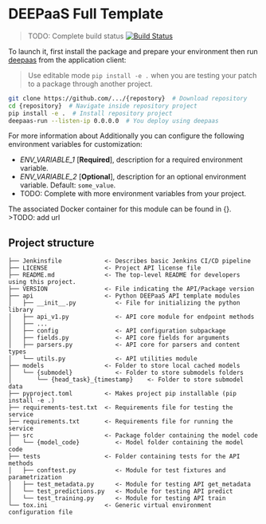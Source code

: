 # DEEPaaS Full Template

>TODO: Complete build status
[![Build Status]()]()

To launch it, first install the package and prepare your environment then run [deepaas](https://github.com/indigo-dc/DEEPaaS) from the application client:
> Use editable mode `pip install -e .` when you are testing your patch to a package through another project.

```bash
git clone https://github.com/.../{repostory}  # Download repository
cd {repository}  # Navigate inside repository project
pip install -e .  # Install repository project
deepaas-run --listen-ip 0.0.0.0  # You deploy using deepaas
```

For more information about
Additionally you can configure the following environment variables for customization:

 - *ENV_VARIABLE_1* [**Required**], description for a required environment variable.
 - *ENV_VARIABLE_2* [**Optional**], description for an optional environment variable.
    Default: `some_value`.
 - TODO: Complete with more environment variables from your project.

The associated Docker container for this module can be found in {}. >TODO: add url

## Project structure

```
├── Jenkinsfile            <- Describes basic Jenkins CI/CD pipeline
├── LICENSE                <- Project API license file
├── README.md              <- The top-level README for developers using this project.
├── VERSION                <- File indicating the API/Package version
├── api                    <- Python DEEPaaS API template modules
│   ├── __init__.py           <- File for initializing the python library
│   ├── api_v1.py             <- API core module for endpoint methods
│   ├── ...
│   ├── config                <- API configuration subpackage
│   ├── fields.py             <- API core fields for arguments
│   ├── parsers.py            <- API core for parsers and content types
│   └── utils.py              <- API utilities module
├── models                 <- Folder to store local cached models
│   └── {submodel}            <- Folder to store submodels folders
│       └── {head_task}_{timestamp}    <- Folder to store submodel data
├── pyproject.toml         <- Makes project pip installable (pip install -e .)
├── requirements-test.txt  <- Requirements file for testing the service
├── requirements.txt       <- Requirements file for running the service
├── src                    <- Package folder containing the model code
│   └── {model_code}          <- Model folder containing the model code
├── tests                  <- Folder containing tests for the API methods
│   ├── conftest.py           <- Module for test fixtures and parametrization
│   ├── test_metadata.py      <- Module for testing API get_metadata
│   └── test_predictions.py   <- Module for testing API predict
│   └── test_training.py      <- Module for testing API train
└── tox.ini                <- Generic virtual environment configuration file
```

